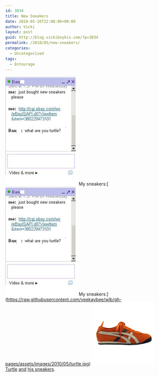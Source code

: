 ```yaml
---
id: 3034
title: New Sneakers
date: 2010-05-26T22:08:06+00:00
author: Vicki
layout: post
guid: http://blog.vickiboykis.com/?p=3034
permalink: /2010/05/new-sneakers/
categories:
  - Uncategorized
tags:
  - Entourage
---
```

[<img class="aligncenter size-full wp-image-3036" title="turtle" src="https://raw.githubusercontent.com/veekaybee/wlb/gh-pages/assets/images/2010/05/turtle1.jpg" alt="" width="232" height="345" />](https://raw.githubusercontent.com/veekaybee/wlb/gh-pages/assets/images/2010/05/turtle1.jpg)My sneakers:[[<img class="aligncenter size-full wp-image-3036" title="turtle" src="https://raw.githubusercontent.com/veekaybee/wlb/gh-pages/assets/images/2010/05/turtle1.jpg" alt="" width="232" height="345" />](https://raw.githubusercontent.com/veekaybee/wlb/gh-pages/assets/images/2010/05/turtle1.jpg)My sneakers:](https://raw.githubusercontent.com/veekaybee/wlb/gh-pages/assets/images/2010/05/turtle.jpg) [<img class="aligncenter size-full wp-image-3035" title="hk63e0617right200" src="https://raw.githubusercontent.com/veekaybee/wlb/gh-pages/assets/images/2010/05/hk63e0617right200.jpg" alt="" width="200" height="200" />](https://raw.githubusercontent.com/veekaybee/wlb/gh-pages/assets/images/2010/05/hk63e0617right200.jpg)[Turtle](http://en.wikipedia.org/wiki/Turtle_%28Entourage%29) [and](http://www.ehow.com/how_4599888_dress-like-turtle-hbos-entourage.html) [his sneakers](http://sneakermestupid.com/entourage-season-6-turtle-and-his-sneakers/).